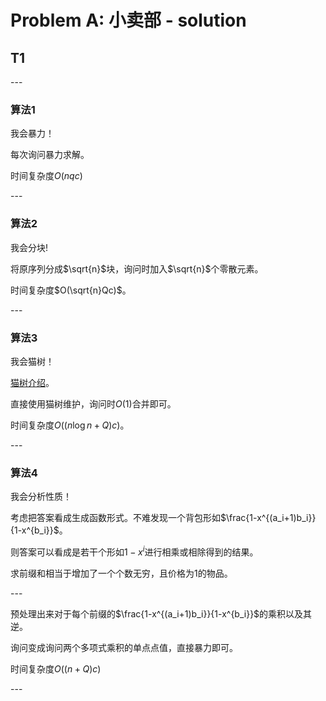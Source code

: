 

# Problem A: 小卖部 - solution

## T1  
  
\---  
  
### 算法1  
  
我会暴力！  
  
每次询问暴力求解。  
  
时间复杂度$O(nqc)$  
  
\---  
  
### 算法2  
  
我会分块!  
  
将原序列分成$\sqrt{n}$块，询问时加入$\sqrt{n}$个零散元素。  
  
时间复杂度$O(\sqrt{n}Qc)$。  
  
\---  
  
### 算法3  
  
我会猫树！  
  
[猫树介绍](http://immortalco.blog.uoj.ac/blog/2102)。  
  
直接使用猫树维护，询问时$O(1)$合并即可。  
  
时间复杂度$O((n \log n+Q)c)$。  
  
\---  
  
### 算法4  
  
我会分析性质！  
  
考虑把答案看成生成函数形式。不难发现一个背包形如$\frac{1-x^{(a_i+1)b_i}}{1-x^{b_i}}$。  
  
则答案可以看成是若干个形如$1-x^i$进行相乘或相除得到的结果。  
  
求前缀和相当于增加了一个个数无穷，且价格为$1$的物品。  
  
\---  
  
预处理出来对于每个前缀的$\frac{1-x^{(a_i+1)b_i}}{1-x^{b_i}}$的乘积以及其逆。  
  
询问变成询问两个多项式乘积的单点点值，直接暴力即可。  
  
时间复杂度$O((n+Q)c)$  
  
\---  
  
  


